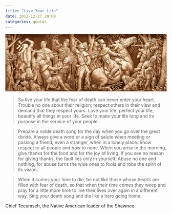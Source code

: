 ```yaml
---
title: "Live Your Life"
date: 2012-12-27 20:09
categories: quotes
---
```


![](/assets/images/Death_of_Tecumseh.jpg "Death of Tecumseh")

> So live your life that the fear of death can never enter your heart. Trouble no one about their religion; respect others in their view and demand that they respect yours. Love your life, perfect your life, beautify all things in your life. Seek to make your life long and its purpose in the service of your people.

> Prepare a noble death song for the day when you go over the great divide. Always give a word or a sign of salute when meeting or passing a friend, even a stranger, when in a lonely place. Show respect to all people and bow to none. When you arise in the morning, give thanks for the food and for the joy of living. If you see no reason for giving thanks, the fault lies only in yourself. Abuse no one and nothing, for abuse turns the wise ones to fools and robs the spirit of its vision.

> When it comes your time to die, be not like those whose hearts are filled with fear of death, so that when their time comes they weep and pray for a little more time to live their lives over again in a different way. Sing your death song and die like a hero going home.

Chief Tecumseh, the Native American leader of the Shawnee
